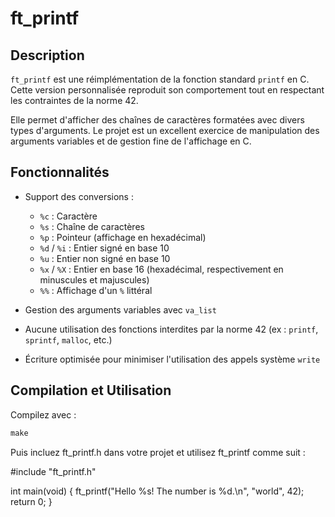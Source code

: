 # ft_printf

## Description

`ft_printf` est une réimplémentation de la fonction standard `printf` en C. Cette version personnalisée reproduit son comportement tout en respectant les contraintes de la norme 42.

Elle permet d'afficher des chaînes de caractères formatées avec divers types d'arguments. Le projet est un excellent exercice de manipulation des arguments variables et de gestion fine de l'affichage en C.

## Fonctionnalités

- Support des conversions :
  - `%c` : Caractère
  - `%s` : Chaîne de caractères
  - `%p` : Pointeur (affichage en hexadécimal)
  - `%d` / `%i` : Entier signé en base 10
  - `%u` : Entier non signé en base 10
  - `%x` / `%X` : Entier en base 16 (hexadécimal, respectivement en minuscules et majuscules)
  - `%%` : Affichage d'un `%` littéral

- Gestion des arguments variables avec `va_list`
- Aucune utilisation des fonctions interdites par la norme 42 (ex : `printf`, `sprintf`, `malloc`, etc.)
- Écriture optimisée pour minimiser l'utilisation des appels système `write`

## Compilation et Utilisation

Compilez avec :

```s
make
```
Puis incluez ft_printf.h dans votre projet et utilisez ft_printf comme suit :

#include "ft_printf.h"

int main(void)
{
    ft_printf("Hello %s! The number is %d.\n", "world", 42);
    return 0;
}
```

